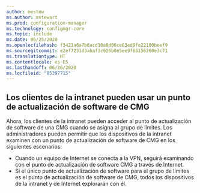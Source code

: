 ```yaml
---
author: mestew
ms.author: mstewart
ms.prod: configuration-manager
ms.technology: configmgr-core
ms.topic: include
ms.date: 06/25/2020
ms.openlocfilehash: f3421a6a7b6acd10a8d06ce63ed9fe22100beef9
ms.sourcegitcommit: e2ef7231d3abaf3c925b0e5ee9f66156260e3c71
ms.translationtype: HT
ms.contentlocale: es-ES
ms.lasthandoff: 06/26/2020
ms.locfileid: "85397715"
---
```

## <a name="intranet-clients-can-use-a-cmg-software-update-point"></a><a name="bkmk_cmg-sup"></a> Los clientes de la intranet pueden usar un punto de actualización de software de CMG

Ahora, los clientes de la intranet pueden acceder al punto de actualización de software de una CMG cuando se asigna al grupo de límites. Los administradores pueden permitir que los dispositivos de la intranet examinen con un punto de actualización de software de CMG en los siguientes escenarios:

- Cuando un equipo de Internet se conecta a la VPN, seguirá examinando con el punto de actualización de software CMG a través de Internet.
- Si el único punto de actualización de software para el grupo de límites es el punto de actualización de software de CMG, todos los dispositivos de la intranet y de Internet explorarán con él.
